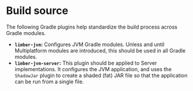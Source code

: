 # Build source

The following Gradle plugins help standardize the build process across Gradle modules.

- **`limber-jvm`:**
  Configures JVM Gradle modules.
  Unless and until Multiplatform modules are introduced,
  this should be used in all Gradle modules.
- **`limber-jvm-server`:**
  This plugin should be applied to Server implementations.
  It configures the JVM application,
  and uses the `ShadowJar` plugin to create a shaded (fat) JAR file
  so that the application can be run from a single file.
